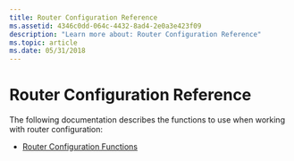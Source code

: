 ```yaml
---
title: Router Configuration Reference
ms.assetid: 4346c0dd-064c-4432-8ad4-2e0a3e423f09
description: "Learn more about: Router Configuration Reference"
ms.topic: article
ms.date: 05/31/2018
---
```


# Router Configuration Reference

The following documentation describes the functions to use when working with router configuration:

-   [Router Configuration Functions](router-configuration-functions.md)

 

 





